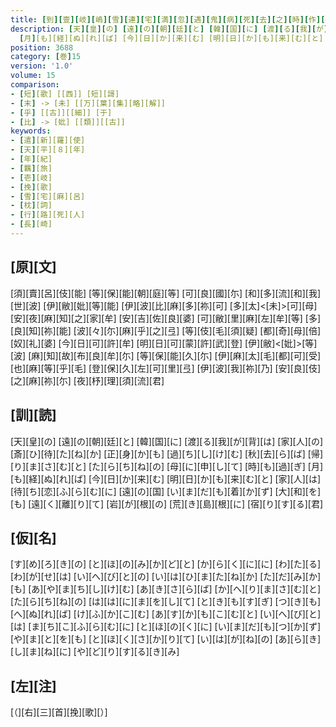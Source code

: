 ```yaml
---
title: [到][壹][岐][嶋][雪][連][宅][満][忽][遇][鬼][病][死][去][之][時][作][歌][一][首][[并][短][歌]]
description: [天][皇][の] [遠][の][朝][廷][と] [韓][国][に] [渡][る][我][が][背][は] [家][人][の] [斎][ひ][待][た][ね][か] [正][身][か][も] [過][ち][し][け][む] [秋][去][ら][ば] [帰][り][ま][さ][む][と] [た][ら][ち][ね][の] [母][に][申][し][て] [時][も][過][ぎ]
  [月][も][経][ぬ][れ][ば] [今][日][か][来][む] [明][日][か][も][来][む][と] [家][人][は] [待][ち][恋][ふ][ら][む][に] [遠][の][国] [い][ま][だ][も][着][か][ず] [大][和][を][も] [遠][く][離][り][て] [岩][が][根][の] [荒][き][島][根][に] [宿][り][す][る][君]
position: 3688
category: [巻]15
version: '1.0'
volume: 15
comparison:
- [短][歌] [[西]] [短][謌]
- [末] -> [未] [[万][葉][集][略][解]]
- [乎] [[古]][[細]] [于]
- [比] -> [妣] [[類]][[古]]
keywords:
- [遣][新][羅][使]
- [天][平][８][年]
- [年][紀]
- [羈][旅]
- [壱][岐]
- [挽][歌]
- [雪][宅][麻][呂]
- [枕][詞]
- [行][路][死][人]
- [長][崎]
---
```


## [原][文]

[須][賣][呂][伎][能] [等][保][能][朝][庭][等] [可][良][國][尓] [和][多][流][和][我][世][波] [伊][敝][妣][等][能] [伊][波][比][麻][多][祢][可] [多][太]<[未]>[可][母] [安][夜][麻][知][之][家][牟] [安][吉][佐][良][婆] [可][敝][里][麻][左][牟][等] [多][良][知][祢][能] [波][々][尓][麻][乎][之][弖] [等][伎][毛][須][疑] [都][奇][母][倍][奴][礼][婆] [今][日][可][許][牟] [明][日][可][蒙][許][武][登] [伊][敝]<[妣]>[等][波] [麻][知][故][布][良][牟][尓] [等][保][能][久][尓] [伊][麻][太][毛][都][可][受] [也][麻][等][乎][毛] [登][保][久][左][可][里][弖] [伊][波][我][祢][乃] [安][良][伎][之][麻][祢][尓] [夜][杼][理][須][流][君]

## [訓][読]

[天][皇][の] [遠][の][朝][廷][と] [韓][国][に] [渡][る][我][が][背][は] [家][人][の] [斎][ひ][待][た][ね][か] [正][身][か][も] [過][ち][し][け][む] [秋][去][ら][ば] [帰][り][ま][さ][む][と] [た][ら][ち][ね][の] [母][に][申][し][て] [時][も][過][ぎ] [月][も][経][ぬ][れ][ば] [今][日][か][来][む] [明][日][か][も][来][む][と] [家][人][は] [待][ち][恋][ふ][ら][む][に] [遠][の][国] [い][ま][だ][も][着][か][ず] [大][和][を][も] [遠][く][離][り][て] [岩][が][根][の] [荒][き][島][根][に] [宿][り][す][る][君]

## [仮][名]

[す][め][ろ][き][の] [と][ほ][の][み][か][ど][と] [か][ら][く][に][に] [わ][た][る][わ][が][せ][は] [い][へ][び][と][の] [い][は][ひ][ま][た][ね][か] [た][だ][み][か][も] [あ][や][ま][ち][し][け][む] [あ][き][さ][ら][ば] [か][へ][り][ま][さ][む][と] [た][ら][ち][ね][の] [は][は][に][ま][を][し][て] [と][き][も][す][ぎ] [つ][き][も][へ][ぬ][れ][ば] [け][ふ][か][こ][む] [あ][す][か][も][こ][む][と] [い][へ][び][と][は] [ま][ち][こ][ふ][ら][む][に] [と][ほ][の][く][に] [い][ま][だ][も][つ][か][ず] [や][ま][と][を][も] [と][ほ][く][さ][か][り][て] [い][は][が][ね][の] [あ][ら][き][し][ま][ね][に] [や][ど][り][す][る][き][み]

## [左][注]

[（][右][三][首][挽][歌][）]
